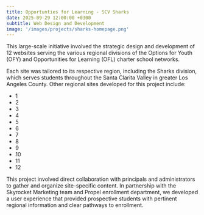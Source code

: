 ```yaml
---
title: Opportunties for Learning - SCV Sharks
date: 2025-09-29 12:00:00 +0300
subtitle: Web Design and Development
image: '/images/projects/sharks-homepage.png'
---
```


This large-scale initiative involved the strategic design and development of 12 websites serving the various regional divisions of the Options for Youth (OFY) and Opportunities for Learning (OFL) charter school networks.

Each site was tailored to its respective region, including the Sharks division, which serves students throughout the Santa Clarita Valley in greater Los Angeles County. Other regional sites developed for this project include:

- 1
- 2
- 3
- 4
- 5
- 6
- 7
- 8
- 9
- 10
- 11
- 12
  
This project involved direct collaboration with principals and administrators to gather and organize site-specific content. In partnership with the Skyrocket Marketing team and Propel enrollment department, we developed a user experience that provided prospective students with pertinent regional information and clear pathways to enrollment.
